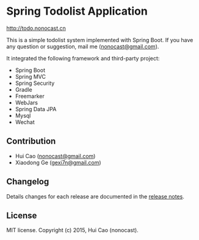 Spring Todolist Application
===========================
http://todo.nonocast.cn

This is a simple todolist system implemented with Spring Boot. If you have any question or suggestion, mail me (nonocast@gmail.com).

It integrated the following framework and third-party project:
- Spring Boot
- Spring MVC
- Spring Security
- Gradle
- Freemarker
- WebJars
- Spring Data JPA
- Mysql
- Wechat

## Contribution
- Hui Cao (nonocast@gmail.com)
- Xiaodong Ge (gexi7n@gmail.com)

## Changelog
Details changes for each release are documented in the [release notes](https://github.com/nonocast/todolist/blob/master/CHANGELOG.txt).

## License
MIT license. Copyright (c) 2015, Hui Cao (nonocast).
